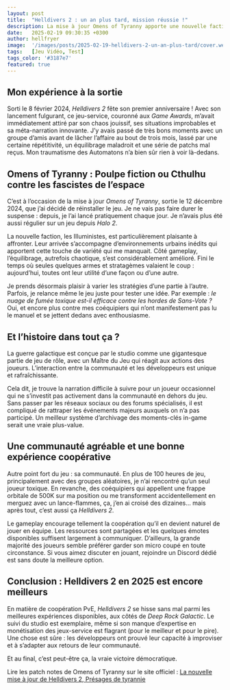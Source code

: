 ```yaml
---
layout: post
title:  "Helldivers 2 : un an plus tard, mission réussie !"
description: La mise à jour Omens of Tyranny apporte une nouvelle faction, des améliorations d’équilibrage et un gameplay renouvelé.
date:   2025-02-19 09:30:35 +0300
author: hellfryer
image:  '/images/posts/2025-02-19-helldivers-2-un-an-plus-tard/cover.webp'
tags:   [Jeu Vidéo, Test]
tags_color: '#3187e7'
featured: true
---
```


## **Mon expérience à la sortie**

Sorti le 8 février 2024, *Helldivers 2* fête son premier anniversaire ! Avec son lancement fulgurant, ce jeu-service, couronné aux *Game Awards*, m’avait immédiatement attiré par son chaos jouissif, ses situations improbables et sa méta-narration innovante. J’y avais passé de très bons moments avec un groupe d’amis avant de lâcher l’affaire au bout de trois mois, lassé par une certaine répétitivité, un équilibrage maladroit et une série de patchs mal reçus. Mon traumatisme des Automatons n’a bien sûr rien à voir là-dedans.

## **Omens of Tyranny : Poulpe fiction ou Cthulhu contre les fascistes de l’espace**

C’est à l’occasion de la mise à jour *Omens of Tyranny*, sortie le 12 décembre 2024, que j’ai décidé de réinstaller le jeu. Je ne vais pas faire durer le suspense : depuis, je l’ai lancé pratiquement chaque jour. Je n’avais plus été aussi régulier sur un jeu depuis *Halo 2*.

La nouvelle faction, les Illuministes, est particulièrement plaisante à affronter. Leur arrivée s’accompagne d’environnements urbains inédits qui apportent cette touche de variété qui me manquait. Côté gameplay, l’équilibrage, autrefois chaotique, s’est considérablement amélioré. Fini le temps où seules quelques armes et stratagèmes valaient le coup : aujourd’hui, toutes ont leur utilité d’une façon ou d’une autre.

Je prends désormais plaisir à varier les stratégies d’une partie à l’autre. Parfois, je relance même le jeu juste pour tester une idée. Par exemple : *le nuage de fumée toxique est-il efficace contre les hordes de Sans-Vote ?* Oui, et encore plus contre mes coéquipiers qui n’ont manifestement pas lu le manuel et se jettent dedans avec enthousiasme.

## **Et l’histoire dans tout ça ?**

La guerre galactique est conçue par le studio comme une gigantesque partie de jeu de rôle, avec un Maître du Jeu qui réagit aux actions des joueurs. L’interaction entre la communauté et les développeurs est unique et rafraîchissante.

Cela dit, je trouve la narration difficile à suivre pour un joueur occasionnel qui ne s’investit pas activement dans la communauté en dehors du jeu. Sans passer par les réseaux sociaux ou des forums spécialisés, il est compliqué de rattraper les événements majeurs auxquels on n’a pas participé. Un meilleur système d’archivage des moments-clés in-game serait une vraie plus-value.

## **Une communauté agréable et une bonne expérience coopérative**

Autre point fort du jeu : sa communauté. En plus de 100 heures de jeu, principalement avec des groupes aléatoires, je n’ai rencontré qu’un seul joueur toxique. En revanche, des coéquipiers qui appellent une frappe orbitale de 500K sur ma position ou me transforment accidentellement en merguez avec un lance-flammes, ça, j’en ai croisé des dizaines… mais après tout, c’est aussi ça *Helldivers 2*.

Le gameplay encourage tellement la coopération qu’il en devient naturel de jouer en équipe. Les ressources sont partagées et les quelques émotes disponibles suffisent largement à communiquer. D’ailleurs, la grande majorité des joueurs semble préférer garder son micro coupé en toute circonstance. Si vous aimez discuter en jouant, rejoindre un Discord dédié est sans doute la meilleure option.

## **Conclusion : Helldivers 2 en 2025 est encore meilleurs**

En matière de coopération PvE, *Helldivers 2* se hisse sans mal parmi les meilleures expériences disponibles, aux côtés de *Deep Rock Galactic*. Le suivi du studio est exemplaire, même si son manque d’expertise en monétisation des jeux-service est flagrant (pour le meilleur et pour le pire). Une chose est sûre : les développeurs ont prouvé leur capacité à improviser et à s’adapter aux retours de leur communauté.

Et au final, c’est peut-être ça, la vraie victoire démocratique.

Lire les patch notes de Omens of Tyranny sur le site officiel : [La nouvelle mise à jour de Helldivers 2, Présages de tyrannie](https://store.steampowered.com/news/app/553850/view/525329231236825131)